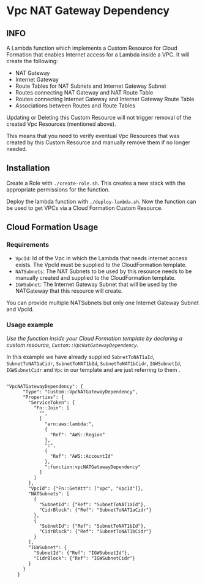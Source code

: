 # Vpc NAT Gateway Dependency
## INFO

A Lambda function which implements a Custom Resource for Cloud Formation that enables Internet access for a Lambda inside a VPC.
 It will create the following:
 * NAT Gateway
 * Internet Gateway
 * Route Tables for NAT Subnets and Internet Gateway Subnet
 * Routes connecting NAT Gateway and NAT Route Table
 * Routes connecting Internet Gateway and Internet Gateway Route Table
 * Associations between Routes and Route Tables

Updating or Deleting this Custom Resource will not trigger removal of the created Vpc Resources (mentioned above).

This means that you need to verify eventual Vpc Resources that was created by this Custom Resource and manually remove them if no longer needed.

## Installation

Create a Role with `./create-role.sh`. This creates a new stack with the
appropriate permissions for the function.

Deploy the lambda function with `./deploy-lambda.sh`. Now the function can be
used to get VPCs via a Cloud Formation Custom Resource.

## Cloud Formation Usage

### Requirements

 * `VpcId`: Id of the Vpc in which the Lambda that needs internet access exists. The VpcId must be supplied to the 
 CloudFormation template.
 * `NATSubnets`: The NAT Subnets to be used by this resource needs to be manually created and supplied to the 
 CloudFormation template.
 * `IGWSubnet`: The Internet Gateway Subnet that will be used by the NATGateway that this resource will create.

You can provide multiple NATSubnets but only one Internet Gateway Subnet and VpcId.


### Usage example
*Use the function inside your Cloud Formation template by declaring a custom
resource, `Custom::VpcNatGatewayDependency`.*

In this example we have already supplied `SubnetToNAT1aId`, `SubnetToNAT1aCidr`, `SubnetToNAT1bId`, 
`SubnetToNAT1bCidr`, `IGWSubnetId`, `IGWSubnetCidr` and `Vpc` in our template and are just referring to them .



```

"VpcNATGatewayDependency": {
      "Type": "Custom::VpcNATGatewayDependency",
      "Properties": {
        "ServiceToken": {
          "Fn::Join": [
            "",
            [
              "arn:aws:lambda:",
              {
                "Ref": "AWS::Region"
              },
              ":",
              {
                "Ref": "AWS::AccountId"
              },
              ":function:vpcNATGatewayDependency"
            ]
          ]
        },
        "VpcId": {"Fn::GetAtt": ["Vpc", "VpcId"]},
        "NATSubnets": [
          {
            "SubnetId": {"Ref": "SubnetToNAT1aId"},
            "CidrBlock": {"Ref": "SubnetToNAT1aCidr"}
          },
          {
            "SubnetId": {"Ref": "SubnetToNAT1bId"},
            "CidrBlock": {"Ref": "SubnetToNAT1bCidr"}
          }
        ],
        "IGWSubnet": {
          "SubnetId": {"Ref": "IGWSubnetId"},
          "CidrBlock": {"Ref": "IGWSubnetCidr"}
        }
      }
    }

```